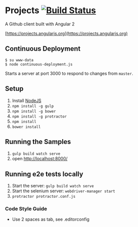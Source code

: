 # Projects [![Build Status](https://travis-ci.org/angular/projects.svg?branch=master)](https://travis-ci.org/angular/projects)

A Github client built with Angular 2

[https://projects.angularjs.org](https://projects.angularjs.org)

## Continuous Deployment

```
$ su www-data
$ node continuous-deployment.js
```
Starts a server at port 3000 to
respond to changes from `master`.

## Setup

1. Install [NodeJS](http://nodejs.org/)
2. `npm install -g gulp`
3. `npm install -g bower`
3. `npm install -g protractor`
3. `npm install`
4. `bower install`

## Running the Samples

1. `gulp build watch serve`
2. open [http://localhost:8000/](http://localhost:8000/)

## Running e2e tests locally

1. Start the server: `gulp build watch serve`
1. Start the selenium server: `webdriver-manager start`
1. `protractor protractor.conf.js`

### Code Style Guide

* Use 2 spaces as tab, see .editorconfig
